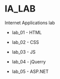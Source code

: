 # IA_LAB
Internet Applications lab

* lab_01 - HTML

* lab_02 - CSS

* lab_03 - JS

* lab_04 - jQuerry

* lab_05 - ASP.NET
